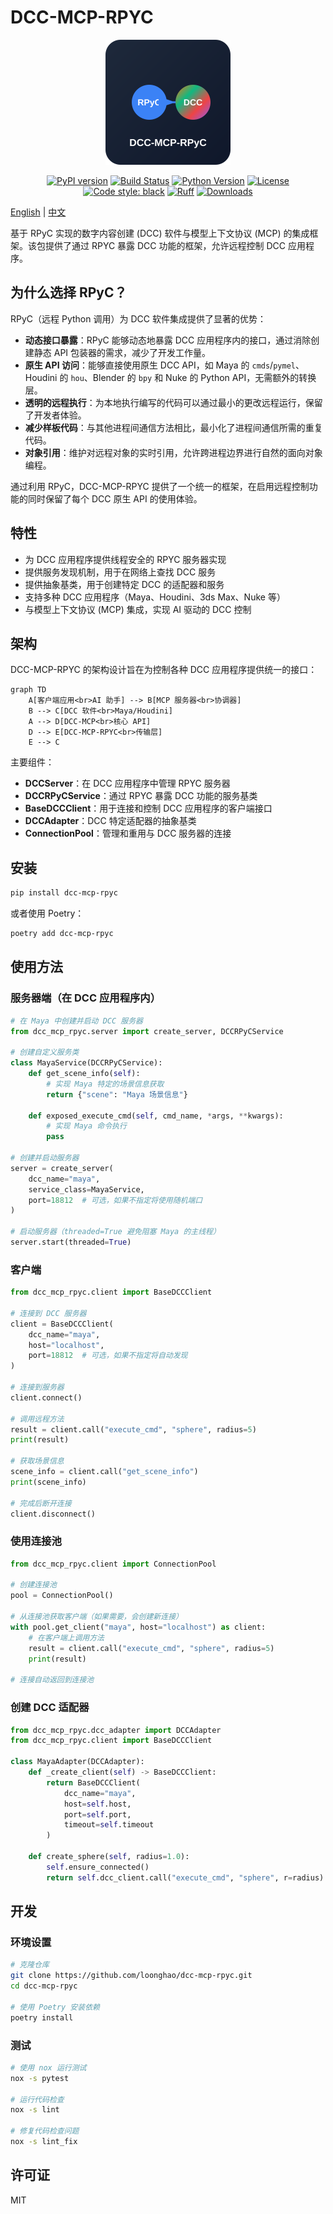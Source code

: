 # DCC-MCP-RPYC

<div align="center">
    <img src="https://raw.githubusercontent.com/loonghao/dcc-mcp-rpyc/main/logo.svg" alt="DCC-MCP-RPYC Logo" width="200"/>

[![PyPI version](https://badge.fury.io/py/dcc-mcp-rpyc.svg)](https://badge.fury.io/py/dcc-mcp-rpyc)
[![Build Status](https://github.com/loonghao/dcc-mcp-rpyc/workflows/Build%20and%20Release/badge.svg)](https://github.com/loonghao/dcc-mcp-rpyc/actions)
[![Python Version](https://img.shields.io/pypi/pyversions/dcc-mcp-rpyc.svg)](https://pypi.org/project/dcc-mcp-rpyc/)
[![License](https://img.shields.io/github/license/loonghao/dcc-mcp-rpyc.svg)](https://github.com/loonghao/dcc-mcp-rpyc/blob/main/LICENSE)
[![Code style: black](https://img.shields.io/badge/code%20style-black-000000.svg)](https://github.com/psf/black)
[![Ruff](https://img.shields.io/badge/ruff-enabled-brightgreen)](https://github.com/astral-sh/ruff)
[![Downloads](https://static.pepy.tech/badge/dcc-mcp-rpyc)](https://pepy.tech/project/dcc-mcp-rpyc)
</div>

[English](README.md) | [中文](README_zh.md)

基于 RPyC 实现的数字内容创建 (DCC) 软件与模型上下文协议 (MCP) 的集成框架。该包提供了通过 RPYC 暴露 DCC 功能的框架，允许远程控制 DCC 应用程序。

## 为什么选择 RPyC？

RPyC（远程 Python 调用）为 DCC 软件集成提供了显著的优势：

- **动态接口暴露**：RPyC 能够动态地暴露 DCC 应用程序内的接口，通过消除创建静态 API 包装器的需求，减少了开发工作量。
- **原生 API 访问**：能够直接使用原生 DCC API，如 Maya 的 `cmds`/`pymel`、Houdini 的 `hou`、Blender 的 `bpy` 和 Nuke 的 Python API，无需额外的转换层。
- **透明的远程执行**：为本地执行编写的代码可以通过最小的更改远程运行，保留了开发者体验。
- **减少样板代码**：与其他进程间通信方法相比，最小化了进程间通信所需的重复代码。
- **对象引用**：维护对远程对象的实时引用，允许跨进程边界进行自然的面向对象编程。

通过利用 RPyC，DCC-MCP-RPYC 提供了一个统一的框架，在启用远程控制功能的同时保留了每个 DCC 原生 API 的使用体验。

## 特性

- 为 DCC 应用程序提供线程安全的 RPYC 服务器实现
- 提供服务发现机制，用于在网络上查找 DCC 服务
- 提供抽象基类，用于创建特定 DCC 的适配器和服务
- 支持多种 DCC 应用程序（Maya、Houdini、3ds Max、Nuke 等）
- 与模型上下文协议 (MCP) 集成，实现 AI 驱动的 DCC 控制

## 架构

DCC-MCP-RPYC 的架构设计旨在为控制各种 DCC 应用程序提供统一的接口：

```mermaid
graph TD
    A[客户端应用<br>AI 助手] --> B[MCP 服务器<br>协调器]
    B --> C[DCC 软件<br>Maya/Houdini]
    A --> D[DCC-MCP<br>核心 API]
    D --> E[DCC-MCP-RPYC<br>传输层]
    E --> C
```

主要组件：

- **DCCServer**：在 DCC 应用程序中管理 RPYC 服务器
- **DCCRPyCService**：通过 RPYC 暴露 DCC 功能的服务基类
- **BaseDCCClient**：用于连接和控制 DCC 应用程序的客户端接口
- **DCCAdapter**：DCC 特定适配器的抽象基类
- **ConnectionPool**：管理和重用与 DCC 服务器的连接

## 安装

```bash
pip install dcc-mcp-rpyc
```

或者使用 Poetry：

```bash
poetry add dcc-mcp-rpyc
```

## 使用方法

### 服务器端（在 DCC 应用程序内）

```python
# 在 Maya 中创建并启动 DCC 服务器
from dcc_mcp_rpyc.server import create_server, DCCRPyCService

# 创建自定义服务类
class MayaService(DCCRPyCService):
    def get_scene_info(self):
        # 实现 Maya 特定的场景信息获取
        return {"scene": "Maya 场景信息"}

    def exposed_execute_cmd(self, cmd_name, *args, **kwargs):
        # 实现 Maya 命令执行
        pass

# 创建并启动服务器
server = create_server(
    dcc_name="maya",
    service_class=MayaService,
    port=18812  # 可选，如果不指定将使用随机端口
)

# 启动服务器（threaded=True 避免阻塞 Maya 的主线程）
server.start(threaded=True)
```

### 客户端

```python
from dcc_mcp_rpyc.client import BaseDCCClient

# 连接到 DCC 服务器
client = BaseDCCClient(
    dcc_name="maya",
    host="localhost",
    port=18812  # 可选，如果不指定将自动发现
)

# 连接到服务器
client.connect()

# 调用远程方法
result = client.call("execute_cmd", "sphere", radius=5)
print(result)

# 获取场景信息
scene_info = client.call("get_scene_info")
print(scene_info)

# 完成后断开连接
client.disconnect()
```

### 使用连接池

```python
from dcc_mcp_rpyc.client import ConnectionPool

# 创建连接池
pool = ConnectionPool()

# 从连接池获取客户端（如果需要，会创建新连接）
with pool.get_client("maya", host="localhost") as client:
    # 在客户端上调用方法
    result = client.call("execute_cmd", "sphere", radius=5)
    print(result)

# 连接自动返回到连接池
```

### 创建 DCC 适配器

```python
from dcc_mcp_rpyc.dcc_adapter import DCCAdapter
from dcc_mcp_rpyc.client import BaseDCCClient

class MayaAdapter(DCCAdapter):
    def _create_client(self) -> BaseDCCClient:
        return BaseDCCClient(
            dcc_name="maya",
            host=self.host,
            port=self.port,
            timeout=self.timeout
        )

    def create_sphere(self, radius=1.0):
        self.ensure_connected()
        return self.dcc_client.call("execute_cmd", "sphere", r=radius)
```

## 开发

### 环境设置

```bash
# 克隆仓库
git clone https://github.com/loonghao/dcc-mcp-rpyc.git
cd dcc-mcp-rpyc

# 使用 Poetry 安装依赖
poetry install
```

### 测试

```bash
# 使用 nox 运行测试
nox -s pytest

# 运行代码检查
nox -s lint

# 修复代码检查问题
nox -s lint_fix
```

## 许可证

MIT

